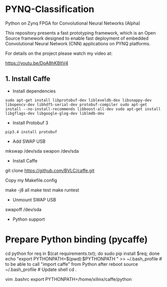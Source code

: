 # PYNQ-Classification
Python on Zynq FPGA for Convolutional Neural Networks (Alpha)

This repository presents a fast prototyping framework, which is an Open Source framework designed to enable fast deployment of embedded Convolutional Neural Network (CNN) applications on PYNQ platforms.

For details on the project please watch my video at: 

https://youtu.be/DoA8hKBltV4

## 1. Install Caffe

- Install dependencies

`sudo apt-get install libprotobuf-dev libleveldb-dev libsnappy-dev libopencv-dev libhdf5-serial-dev protobuf-compiler
sudo apt-get install --no-install-recommends libboost-all-dev
sudo apt-get install libgflags-dev libgoogle-glog-dev liblmdb-dev`

- Install Protobuf 3

`pip3.4 install protobuf`

- Add SWAP USB

mkswap /dev/sda
swapon /dev/sda

- Install Caffe

git clone https://github.com/BVLC/caffe.git

Copy my Makefile.config

make -j8 all
make test
make runtest

- Unmount SWAP USB

swapoff /dev/sda

- Python support

# Prepare Python binding (pycaffe)
cd python
for req in $(cat requirements.txt); do sudo pip install $req; done
echo "export PYTHONPATH=$(pwd):$PYTHONPATH " >> ~/.bash_profile # to be able to call "import caffe" from Python after reboot
source ~/.bash_profile # Update shell 
cd .

vim .bashrc
export PYTHONPATH=/home/xilinx/caffe/python